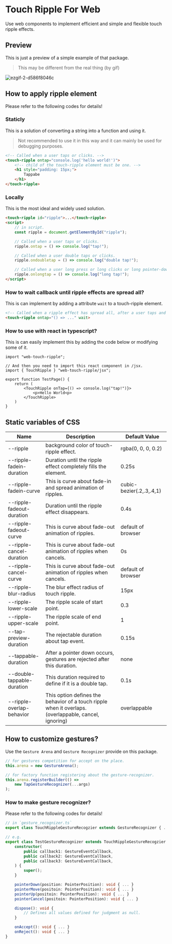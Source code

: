 # Touch Ripple For Web
Use web components to implement efficient and simple and flexible touch ripple effects.

## Preview
This is just a preview of a simple example of that package.

> This may be different from the real thing (by gif)

![ezgif-2-d586f8046c](https://github.com/MTtankkeo/web_touch_ripple/assets/122026021/eb0c866c-fb18-4f2c-8f08-c706214e01f9)

## How to apply ripple element
Please refer to the following codes for details!

### Staticly
This is a solution of converting a string into a function and using it.

> Not recommended to use it in this way and it can mainly be used for debugging purposes.

```html
<!-- Called when a user taps or clicks. -->
<touch-ripple ontap="console.log('hello world!')">
    <!-- child of the touch-ripple element must be one. -->
    <h1 style="padding: 15px;">
        Tappabe
    </h1>
</touch-ripple>
```

### Locally
This is the most ideal and widely used solution.

```html
<touch-ripple id="ripple">...</touch-ripple>
<script>
    // in script.
    const ripple = document.getElementById("ripple");

    // Called when a user taps or clicks.
    ripple.ontap = () => console.log("tap!");

    // Called when a user double taps or clicks.
    ripple.ondoubletap = () => console.log("double tap!");

    // Called when a user long press or long clicks or long pointer-down.
    ripple.onlongtap = () => console.log("long tap!");
</script>
```

### How to wait callback until ripple effects are spread all?
This is can implement by adding a attribute `wait` to a touch-ripple element.

```html
<!-- Called when a ripple effect has spread all, after a user taps and clicks. -->
<touch-ripple ontap="() => ..." wait>
```

### How to use with react in typescript?
This is can easily implement this by adding the code below or modifying some of it.

```tsx
import "web-touch-ripple";

// And then you need to import this react component in /jsx.
import { TouchRipple } "web-touch-ripple/jsx";

export function TestPage() {
    return (
        <TouchRipple onTap={() => console.log("tap!")}>
            <p>Hello World<p>
        </TouchRipple>
    )
}
```

## Static variables of CSS
| Name | Description | Default Value
| ------ | ------ | ------
| --ripple | background color of touch-ripple effect. | rgba(0, 0, 0, 0.2)
| --ripple-fadein-duration | Duration until the ripple effect completely fills the element. | 0.25s
| --ripple-fadein-curve | This is curve about fade-in and spread animation of ripples. | cubic-bezier(.2,.3,.4,1)
| --ripple-fadeout-duration | Duration until the ripple effect disappears. | 0.4s
| --ripple-fadeout-curve | This is curve about fade-out animation of ripples. | default of browser
| --ripple-cancel-duration | This is curve about fade-out animation of ripples when cancels. | 0s
| --ripple-cancel-curve | This is curve about fade-out animation of ripples when cancels. | default of browser
| --ripple-blur-radius | The blur effect radius of touch ripple. | 15px
| --ripple-lower-scale | The ripple scale of start point. | 0.3
| --ripple-upper-scale | The ripple scale of end point. | 1
| --tap-preview-duration | The rejectable duration about tap event. | 0.15s
| --tappable-duration | After a pointer down occurs, gestures are rejected after this duration. | none
| --double-tappable-duration | This duration required to define if it is a double tap. | 0.1s
| --ripple-overlap-behavior | This option defines the behavior of a touch ripple when it overlaps. (overlappable, cancel, ignoring) | overlappable

## How to customize gestures?
Use the `Gesture Arena` and `Gesture Recognizer` provide on this package.

```js
// for gestures competition for accept on the place.
this.arena = new GestureArena();
```

```js
// for factory function registering about the gesture-recognizer.
this.arena.registerBuilder(() =>
    new TapGestureRecognizer(...args)
);
```

### How to make gesture recognizer?
Please refer to the following codes for details!

```ts
// in `gesture_recognizer.ts`
export class TouchRippleGestureRecogzier extends GestureRecognizer { ... }
```

```ts
// e.g.
export class TestGestureRecognizer extends TouchRippleGestureRecogzier {
    constructor(
        public callback1: GestureEventCallback,
        public callback2: GestureEventCallback,
        public callback3: GestureEventCallback,
    ) {
        super();
    }

    pointerDown(position: PointerPosition): void { ... }
    pointerMove(positoin: PointerPosition): void { ... }
    pointerUp(positoin: PointerPosition): void { ... }
    pointerCancel(positoin: PointerPosition): void { ... }

    dispose(): void {
        // Defines all values defined for judgment as null.
    }

    onAccept(): void { ... }
    onReject(): void { ... }
}
```
